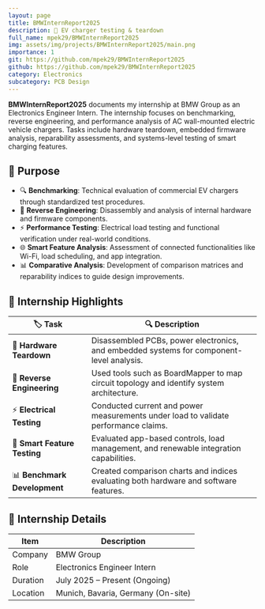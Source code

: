 ```yaml
---
layout: page
title: BMWInternReport2025
description: 🚗 EV charger testing & teardown
full_name: mpek29/BMWInternReport2025
img: assets/img/projects/BMWInternReport2025/main.png
importance: 1
git: https://github.com/mpek29/BMWInternReport2025
github: https://github.com/mpek29/BMWInternReport2025
category: Electronics
subcategory: PCB Design
---
```



**BMWInternReport2025** documents my internship at BMW Group as an Electronics Engineer Intern. The internship focuses on benchmarking, reverse engineering, and performance analysis of AC wall-mounted electric vehicle chargers. Tasks include hardware teardown, embedded firmware analysis, reparability assessments, and systems-level testing of smart charging features.

## 🎯 Purpose  

- 🔍 **Benchmarking**: Technical evaluation of commercial EV chargers through standardized test procedures.  
- 🔄 **Reverse Engineering**: Disassembly and analysis of internal hardware and firmware components.  
- ⚡ **Performance Testing**: Electrical load testing and functional verification under real-world conditions.  
- 🌐 **Smart Feature Analysis**: Assessment of connected functionalities like Wi-Fi, load scheduling, and app integration.  
- 📊 **Comparative Analysis**: Development of comparison matrices and reparability indices to guide design improvements.

## 📝 Internship Highlights  

| 🏷️ Task | 🔍 Description |
|---------|----------------|
| 🔧 **Hardware Teardown** | Disassembled PCBs, power electronics, and embedded systems for component-level analysis. |
| 🔄 **Reverse Engineering** | Used tools such as BoardMapper to map circuit topology and identify system architecture. |
| ⚡ **Electrical Testing** | Conducted current and power measurements under load to validate performance claims. |
| 📱 **Smart Feature Testing** | Evaluated app-based controls, load management, and renewable integration capabilities. |
| 📊 **Benchmark Development** | Created comparison charts and indices evaluating both hardware and software features. |

## 📍 Internship Details  

| Item              | Description                               |
|-------------------|-------------------------------------------|
| Company           | BMW Group                                 |
| Role              | Electronics Engineer Intern               |
| Duration          | July 2025 – Present (Ongoing)             |
| Location          | Munich, Bavaria, Germany (On-site)        |

